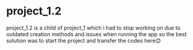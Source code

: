 # project_1.2
project_1.2 is a child of project_1 which i had to stop working on due to outdated creation methods and issues when running the app so the best solution was to start the project and transfer the codes here😊
